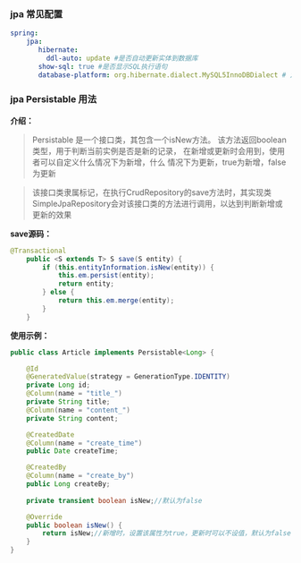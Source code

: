 ### jpa 常见配置

```yml
spring:
    jpa:
       hibernate:
         ddl-auto: update #是否自动更新实体到数据库
       show-sql: true #是否显示SQL执行语句
       database-platform: org.hibernate.dialect.MySQL5InnoDBDialect # 定义数据库平台类型
```

### jpa Persistable 用法

**介绍：**
> Persistable 是一个接口类，其包含一个isNew方法。
该方法返回boolean类型，用于判断当前实例是否是新的记录，
在新增或更新时会用到，使用者可以自定义什么情况下为新增，什么
情况下为更新，true为新增，false为更新

> 该接口类隶属标记，在执行CrudRepository的save方法时，其实现类
SimpleJpaRepository会对该接口类的方法进行调用，以达到判断新增或
更新的效果

**save源码：**
```java
@Transactional
    public <S extends T> S save(S entity) {
        if (this.entityInformation.isNew(entity)) {
            this.em.persist(entity);
            return entity;
        } else {
            return this.em.merge(entity);
        }
    }
```

**使用示例：**

```java
public class Article implements Persistable<Long> {

    @Id
    @GeneratedValue(strategy = GenerationType.IDENTITY)
    private Long id;
    @Column(name = "title_")
    private String title;
    @Column(name = "content_")
    private String content;

    @CreatedDate
    @Column(name = "create_time")
    public Date createTime;

    @CreatedBy
    @Column(name = "create_by")
    public Long createBy;
    
    private transient boolean isNew;//默认为false

    @Override
    public boolean isNew() {
        return isNew;//新增时，设置该属性为true，更新时可以不设值，默认为false
    }
}
```
